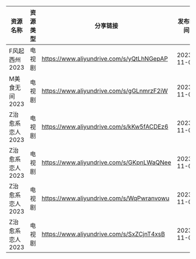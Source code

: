 | 资源名称       | 资源类型 | 分享链接                                      | 发布时间       |
| ---------- | ---- | ----------------------------------------- | ---------- |
| F风起西州2023  | 电视剧  | https://www.aliyundrive.com/s/yQtLhNGepAP | 2023-11-05 |
| M美食无间2023  | 电视剧  | https://www.aliyundrive.com/s/gGLnmrzF2iW | 2023-11-05 |
| Z治愈系恋人2023 | 电视剧  | https://www.aliyundrive.com/s/kKw5fACDEz6 | 2023-11-05 |
| Z治愈系恋人2023 | 电视剧  | https://www.aliyundrive.com/s/GKpnLWaQNee | 2023-11-05 |
| Z治愈系恋人2023 | 电视剧  | https://www.aliyundrive.com/s/WqPwranvowu | 2023-11-05 |
| Z治愈系恋人2023 | 电视剧  | https://www.aliyundrive.com/s/SxZCjnT4xsB | 2023-11-05 |
